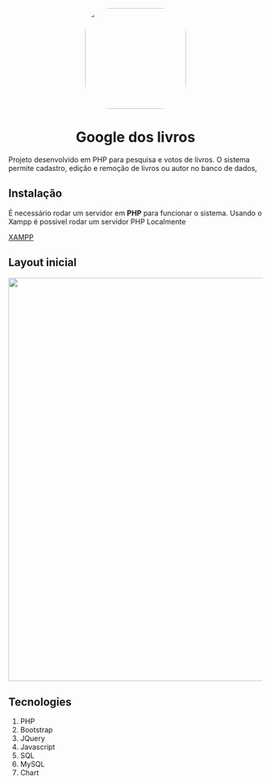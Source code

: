 <p align="center">
  <a href="ref"><img src="https://user-images.githubusercontent.com/35976070/161137407-888e8d2b-f91d-49f6-947b-14480615e8e2.png" width="200" style="border-radius: 50px;"></a>
</p>

<h1 align="center">
  Google dos livros
</h1>

Projeto desenvolvido em PHP para pesquisa e votos de livros. O sistema permite cadastro, edição e remoção de livros ou autor no banco de dados,

## Instalação

É necessário rodar um servidor em **PHP** para funcionar o sistema. Usando o Xampp é possivel rodar um servidor PHP Localmente

[XAMPP](https://www.apachefriends.org/pt_br/index.html)
 
## Layout inicial
<p>
  <img width="800" src="https://user-images.githubusercontent.com/35976070/158717254-89bf99bd-ff25-4c0c-8c65-b68900233a5f.png"/>
</p>

## Tecnologies

1. PHP
2. Bootstrap
3. JQuery
4. Javascript
5. SQL
6. MySQL
7. Chart

